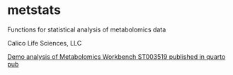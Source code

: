 # metstats
Functions for statistical analysis of metabolomics data

Calico Life Sciences, LLC

[Demo analysis of Metabolomics Workbench ST003519 published in quarto pub](https://delfarah.quarto.pub/metstats-demo---metabolomics-workbench-st003519/)
